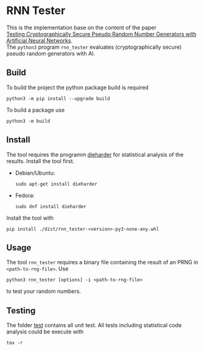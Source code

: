 RNN Tester
==========
This is the implementation base on the content of the paper\
[Testing Cryptographically Secure Pseudo Random Number Generators with
Artificial Neural Networks](<https://ieeexplore.ieee.org/document/8456037>).\
The `python3` program `rnn_tester` evaluates (cryptographically
secure) pseudo random generators with AI.

## Build

To build the project the python package build is required

    python3 -m pip install --upgrade build

To build a package use

    python3 -m build

## Install

The tool requires the programm
[dieharder](https://webhome.phy.duke.edu/~rgb/General/dieharder.php) 
for statistical analysis of the results. Install the tool first.

- Debian/Ubuntu:

    `sudo apt-get install dieharder`
    
- Fedora:

    `sudo dnf install dieharder`
    

Install the tool with 

    pip install ./dist/rnn_tester-<version>-py3-none-any.whl

## Usage

The tool `rnn_tester` requires a binary file containing the result of an PRNG in `<path-to-rng-file>`.
Use 

    python3 rnn_tester [options] -i <path-to-rng-file>
    
to test your random numbers.

## Testing

The folder [test](./tests) contains all unit test.
All tests including statistical code analysis could be execute with 
    
    tox -r

